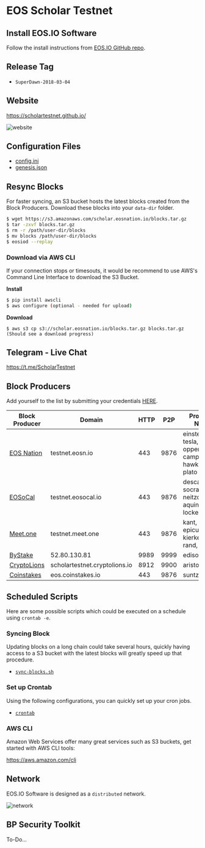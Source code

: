 # EOS Scholar Testnet

## Install EOS.IO Software

Follow the install instructions from [EOS.IO GitHub repo](https://github.com/EOSIO/eos).

## Release Tag

- `SuperDawn-2018-03-04`

## Website

https://scholartestnet.github.io/

![website](https://user-images.githubusercontent.com/550895/37928288-5d44eaee-310a-11e8-92f4-7b10d2a1a4d7.png)

## Configuration Files

- [config.ini](eos/data-dir/config.ini)
- [genesis.json](eos/genesis.json)

## Resync Blocks

For faster syncing, an S3 bucket hosts the latest blocks created from the Block Producers. Download these blocks into your `data-dir` folder.

```bash
$ wget https://s3.amazonaws.com/scholar.eosnation.io/blocks.tar.gz
$ tar -zxvf blocks.tar.gz
$ rm -r /path/user-dir/blocks
$ mv blocks /path/user-dir/blocks
$ eosiod --replay
```

### Download via AWS CLI

If your connection stops or timesouts, it would be recommend to use AWS's Command Line Interface to download the S3 Bucket.

**Install**

```bash
$ pip install awscli
$ aws configure (optional - needed for upload)
```

**Download**
```
$ aws s3 cp s3://scholar.eosnation.io/blocks.tar.gz blocks.tar.gz
(Should see a download progress)
```

## Telegram - Live Chat

https://t.me/ScholarTestnet

## Block Producers

Add yourself to the list by submitting your credentials [HERE](https://docs.google.com/forms/d/1wUrzzyyzqQAPIGaikxrJEKq9iDnICO9bw4mkaXalu0Y).

| Block Producer                       | Domain             | HTTP | P2P  | Producer Name  |
|--------------------------------------|--------------------|------|------|----------------|
| [EOS Nation](https://eosnation.io)   | testnet.eosn.io    | 443  | 9876 | einstein, tesla, oppenheimer, campbell, hawking, plato
| [EOSoCal](https://eosocal.io)        | testnet.eosocal.io | 443  | 9876 | descartes, socrates, neitzche, aquinas, locke, marx
| [Meet.one](https://meet.one/en)      | testnet.meet.one   | 443  | 9876 | kant, sartre, epicurus, kierkegaard, rand, hypatia
| [ByStake](http://bystake.com/)       | 52.80.130.81	      | 9989 | 9999 | edison
| [CryptoLions](http://cryptolions.io) | scholartestnet.cryptolions.io | 8912 | 9900 | aristotle
| [Coinstakes](https://coinstakes.io)  | eos.coinstakes.io  | 443  | 9876 | suntzu

## Scheduled Scripts

Here are some possible scripts which could be executed on a schedule using `crontab -e`.

### Syncing Block

Updating blocks on a long chain could take several hours,
quickly having access to a S3 bucket with the latest blocks will greatly speed up that procedure.

- [`sync-blocks.sh`](cron/sync-blocks.sh)

### Set up Crontab

Using the following configurations, you can quickly set up your cron jobs.

- [`crontab`](cron/crontab)

### AWS CLI

Amazon Web Services offer many great services such as S3 buckets, get started with AWS CLI tools:

https://aws.amazon.com/cli


## Network

EOS.IO Software is designed as a `distributed` network.

![network](https://cdn.buttercms.com/oihuotblToORkNDsbJqd)

## BP Security Toolkit

To-Do...
